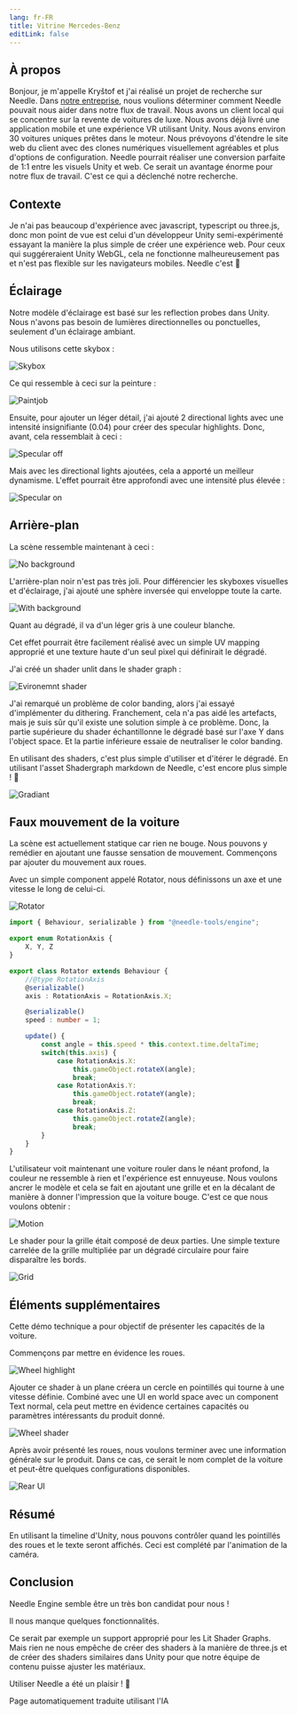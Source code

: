 ```yaml
---
lang: fr-FR
title: Vitrine Mercedes-Benz
editLink: false
---
```


## À propos

Bonjour, je m'appelle Kryštof et j'ai réalisé un projet de recherche sur Needle. Dans [notre entreprise](https://www.ishowroom.cz/home/), nous voulions déterminer comment Needle pouvait nous aider dans notre flux de travail. Nous avons un client local qui se concentre sur la revente de voitures de luxe. Nous avons déjà livré une application mobile et une expérience VR utilisant Unity. Nous avons environ 30 voitures uniques prêtes dans le moteur. Nous prévoyons d'étendre le site web du client avec des clones numériques visuellement agréables et plus d'options de configuration. Needle pourrait réaliser une conversion parfaite de 1:1 entre les visuels Unity et web. Ce serait un avantage énorme pour notre flux de travail. C'est ce qui a déclenché notre recherche.


<sample src="https://engine.needle.tools/demos/mercedes-benz-demo/" />


## Contexte

Je n'ai pas beaucoup d'expérience avec javascript, typescript ou three.js, donc mon point de vue est celui d'un développeur Unity semi-expérimenté essayant la manière la plus simple de créer une expérience web. Pour ceux qui suggéreraient Unity WebGL, cela ne fonctionne malheureusement pas et n'est pas flexible sur les navigateurs mobiles. Needle c'est 💚


## Éclairage

Notre modèle d'éclairage est basé sur les reflection probes dans Unity. Nous n'avons pas besoin de lumières directionnelles ou ponctuelles, seulement d'un éclairage ambiant.


Nous utilisons cette skybox :

 ![Skybox](/showcase-mercedes/1_skybox.png)

Ce qui ressemble à ceci sur la peinture :

![Paintjob](/showcase-mercedes/2_paintjob_simple.jpg)

Ensuite, pour ajouter un léger détail, j'ai ajouté 2 directional lights avec une intensité insignifiante (0.04) pour créer des specular highlights. Donc, avant, cela ressemblait à ceci :

![Specular off](/showcase-mercedes/3_SpecularHighlights_off.jpg)

Mais avec les directional lights ajoutées, cela a apporté un meilleur dynamisme. L'effet pourrait être approfondi avec une intensité plus élevée :

![Specular on](/showcase-mercedes/4_SpecularHighlights_on.jpg)



## Arrière-plan

La scène ressemble maintenant à ceci :

![No background](/showcase-mercedes/5_NoBackground.jpg)

L'arrière-plan noir n'est pas très joli. Pour différencier les skyboxes visuelles et d'éclairage, j'ai ajouté une sphère inversée qui enveloppe toute la carte.

![With background](/showcase-mercedes/6_MapBackground.png)

Quant au dégradé, il va d'un léger gris à une couleur blanche.

Cet effet pourrait être facilement réalisé avec un simple UV mapping approprié et une texture haute d'un seul pixel qui définirait le dégradé.

J'ai créé un shader unlit dans le shader graph :

![Evironemnt shader](/showcase-mercedes/7_EnvShaderGraph.jpg)

J'ai remarqué un problème de color banding, alors j'ai essayé d'implémenter du dithering. Franchement, cela n'a pas aidé les artefacts, mais je suis sûr qu'il existe une solution simple à ce problème. Donc, la partie supérieure du shader échantillonne le dégradé basé sur l'axe Y dans l'object space. Et la partie inférieure essaie de neutraliser le color banding.

En utilisant des shaders, c'est plus simple d'utiliser et d'itérer le dégradé. En utilisant l'asset Shadergraph markdown de Needle, c'est encore plus simple ! 🌵

![Gradiant](/showcase-mercedes/8_Gradiant.png)


## Faux mouvement de la voiture

La scène est actuellement statique car rien ne bouge. Nous pouvons y remédier en ajoutant une fausse sensation de mouvement. Commençons par ajouter du mouvement aux roues.

Avec un simple component appelé Rotator, nous définissons un axe et une vitesse le long de celui-ci.

![Rotator](/showcase-mercedes/9_Rotator.png)
```ts twoslash
import { Behaviour, serializable } from "@needle-tools/engine";

export enum RotationAxis {
    X, Y, Z
}

export class Rotator extends Behaviour {
    //@type RotationAxis
    @serializable()
    axis : RotationAxis = RotationAxis.X;

    @serializable()
    speed : number = 1;

    update() {
        const angle = this.speed * this.context.time.deltaTime;
        switch(this.axis) {
            case RotationAxis.X:
                this.gameObject.rotateX(angle);
                break;
            case RotationAxis.Y:
                this.gameObject.rotateY(angle);
                break;
            case RotationAxis.Z:
                this.gameObject.rotateZ(angle);
                break;
        }
    }
}
```


L'utilisateur voit maintenant une voiture rouler dans le néant profond, la couleur ne ressemble à rien et l'expérience est ennuyeuse. Nous voulons ancrer le modèle et cela se fait en ajoutant une grille et en la décalant de manière à donner l'impression que la voiture bouge. C'est ce que nous voulons obtenir :

![Motion](/showcase-mercedes/10_WheelsAndGrid.png)

Le shader pour la grille était composé de deux parties. Une simple texture carrelée de la grille multipliée par un dégradé circulaire pour faire disparaître les bords.

![Grid](/showcase-mercedes/11_GridShader.jpg)


## Éléments supplémentaires

Cette démo technique a pour objectif de présenter les capacités de la voiture.

Commençons par mettre en évidence les roues.

![Wheel highlight](/showcase-mercedes/12_WheelWithText.png)

Ajouter ce shader à un plane créera un cercle en pointillés qui tourne à une vitesse définie. Combiné avec une UI en world space avec un component Text normal, cela peut mettre en évidence certaines capacités ou paramètres intéressants du produit donné.

![Wheel shader](/showcase-mercedes/13_WheelShader.jpg)

Après avoir présenté les roues, nous voulons terminer avec une information générale sur le produit. Dans ce cas, ce serait le nom complet de la voiture et peut-être quelques configurations disponibles.

![Rear UI](/showcase-mercedes/14_RearUI.jpg)



## Résumé

En utilisant la timeline d'Unity, nous pouvons contrôler quand les pointillés des roues et le texte seront affichés. Ceci est complété par l'animation de la caméra.


## Conclusion

Needle Engine semble être un très bon candidat pour nous !

Il nous manque quelques fonctionnalités.

Ce serait par exemple un support approprié pour les Lit Shader Graphs. Mais rien ne nous empêche de créer des shaders à la manière de three.js et de créer des shaders similaires dans Unity pour que notre équipe de contenu puisse ajuster les matériaux.

Utiliser Needle a été un plaisir ! 🌵


Page automatiquement traduite utilisant l'IA